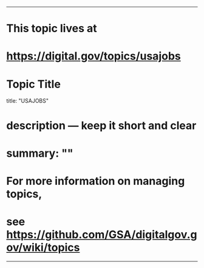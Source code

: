 
---
# This topic lives at
# https://digital.gov/topics/usajobs

# Topic Title
title: "USAJOBS"

# description — keep it short and clear
# summary: ""


# For more information on managing topics,
# see https://github.com/GSA/digitalgov.gov/wiki/topics
---